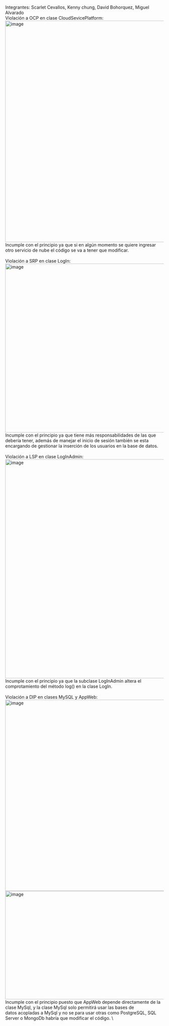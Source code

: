 Integrantes: Scarlet Cevallos, Kenny chung, David Bohorquez, Miguel Alvarado \
Violación a OCP en clase CloudSevicePlatform:
<img width="1231" height="703" alt="image" src="https://github.com/user-attachments/assets/d5c15716-8dd7-4604-ae80-8ee7cc1c801c" /> \
Incumple con el principio ya que si en algún momento se quiere ingresar otro servicio de nube el código se va a tener que modificar. \
\
Violación a SRP en clase LogIn:
<img width="1283" height="536" alt="image" src="https://github.com/user-attachments/assets/d61bd04d-c88a-46b6-bef1-606f060df25d" /> \
Incumple con el principio ya que tiene más responsabilidades de las que debería tener, además de manejar el inicio de sesión también se esta \
encargando de gestionar la inserción de los usuarios en la base de datos.\
\
Violación a LSP en clase LogInAdmin:
<img width="1349" height="695" alt="image" src="https://github.com/user-attachments/assets/a72c27fb-a80d-4ef9-b667-6f6e1622469a" /> \
Incumple con el principio ya que la subclase LogInAdmin altera el comprotamiento del método log() en la clase LogIn. \
\
Violación a DIP en clases MySQL y AppWeb:
<img width="1109" height="607" alt="image" src="https://github.com/user-attachments/assets/6e72b05e-1aef-4460-b33b-bd434a93ec92" /> \
<img width="998" height="344" alt="image" src="https://github.com/user-attachments/assets/710df423-ed68-4437-97d9-16c6772e4024" /> \
Incumple con el principio puesto que AppWeb depende directamente de la clase MySql, y la clase MySql solo permitirá usar las bases de \
datos acopladas a MySql y no se para usar otras como PostgreSQL, SQL Server o MongoDb habría que modificar el código. \
